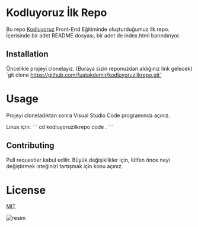 # Kodluyoruz İlk Repo

Bu repo [Kodluyoruz](https://www.kodluyoruz.org) Front-End Eğitiminde oluşturduğumuz ilk repo. İçerisinde bir adet README dosyası, bir adet de index.html barındırıyor.

## Installation
Öncelikle projeyi clonelayız. (Buraya sizin reponuzdan aldığınız link gelecek)
´git clone https://github.com/fuatakdemir/kodluyoruzilkrepo.git´

# Usage
Projeyi cloneladıktan sonra Visual Studio Code programında açınız.

Linux için:
´´´
cd kodluyoruzilkrepo
code .
´´´

## Contributing
Pull requestler kabul edilir. Büyük değişiklikler için, lütfen önce neyi değiştirmek isteğinizi tartışmak için konu açınız.

# License

[MIT](https://www.google.com/url?sa=t&rct=j&q=&esrc=s&source=web&cd=&cad=rja&uact=8&ved=2ahUKEwiTg_uw5aLyAhXugf0HHQ9mCCMQFnoECAUQAw&url=https%3A%2F%2Fopensource.org%2Flicenses%2FMIT&usg=AOvVaw1MsEPekvPKCIceu2jiRDy4)

![resim](https://www.fuatakdemir.com/wp-content/uploads/2018/03/Untitled-6.png)

